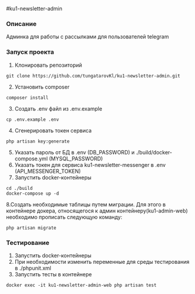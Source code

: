 #ku1-newsletter-admin
### Описание
Админка для работы с рассылками для пользователей telegram
### Запуск проекта
1. Клонировать репозиторий
```
git clone https://github.com/tungatarovKl/ku1-newsletter-admin.git
```
2. Установить composer
```
composer install
```
3. Создать .env файл из .env.example
```
cp .env.example .env
```
4. Сгенерировать токен сервиса
```
php artisan key:generate
```
5. Указать пароль от БД в .env (DB_PASSWORD) и ./build/docker-compose.yml (MYSQL_PASSWORD)
6. Указать токен для сервиса ku1-newsletter-messenger в .env (API_MESSENGER_TOKEN)
7. Запустить docker-контейнеры
```
cd ./build
docker-compose up -d
```
8.Создать необходимые таблицы путем миграции. Для этого в контейнере докера, относящегося к админ контейнеру(ku1-admin-web) необходимо прописать следующую команду:
```
php artisan migrate
```
### Тестирование
1. Запустить docker-контейнеры
2. При необходимости изменить переменные для среды тестирования в ./phpunit.xml
3. Запустить тесты в контейнере
```
docker exec -it ku1-newsletter-admin-web php artisan test
```
